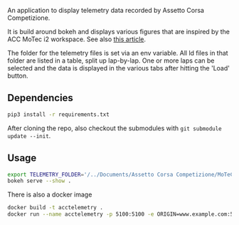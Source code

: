 An application to display telemetry data recorded by Assetto Corsa Competizione.

It is build around bokeh and displays various figures that are inspired by the ACC MoTec i2 workspace.
See also [this article](https://www.racedepartment.com/threads/acc-blog-motec-telemetry-and-dedicated-acc-workspace.165714/). 

The folder for the telemetry files is set via an env variable. All ld files in that folder are listed in a table, split up lap-by-lap.
One or more laps can be selected and the data is displayed in the various tabs after hitting the 'Load' button.


## Dependencies
```bash
pip3 install -r requirements.txt
```
After cloning the repo, also checkout the submodules with `git submodule update --init`.

## Usage
```bash
export TELEMETRY_FOLDER='/../Documents/Assetto Corsa Competizione/MoTeC'
bokeh serve --show .
```

There is also a docker image
```bash
docker build -t acctelemetry .
docker run --name acctelemetry -p 5100:5100 -e ORIGIN=www.example.com:5100 -d --rm acctelemetry
```
